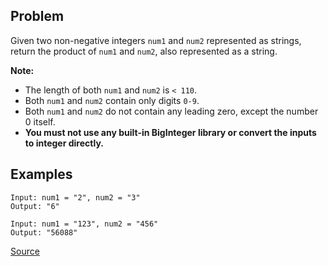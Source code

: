 ## Problem

Given two non-negative integers `num1` and `num2` represented as strings, return the product of `num1` and `num2`, also represented as a string.

**Note:**
* The length of both `num1` and `num2` is `< 110`.
* Both `num1` and `num2` contain only digits `0-9`.
* Both `num1` and `num2` do not contain any leading zero, except the number 0 itself.
* **You must not use any built-in BigInteger library or convert the inputs to integer directly.**

## Examples
```
Input: num1 = "2", num2 = "3"
Output: "6"
```

```
Input: num1 = "123", num2 = "456"
Output: "56088"
```

[Source](https://leetcode.com/problems/multiply-strings/description/)
